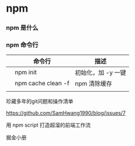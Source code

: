 # npm



### npm 是什么





### npm 命令行

|      | 命令行             | 描述               |
| ---- | ------------------ | ------------------ |
|      | npm init           | 初始化，加 -y 一键 |
|      | npm cache clean -f | npm 清除缓存       |
|      |                    |                    |



珍藏多年的git问题和操作清单

https://github.com/SamHwang1990/blog/issues/7





用 npm script 打造超溜的前端工作流

掘金小册